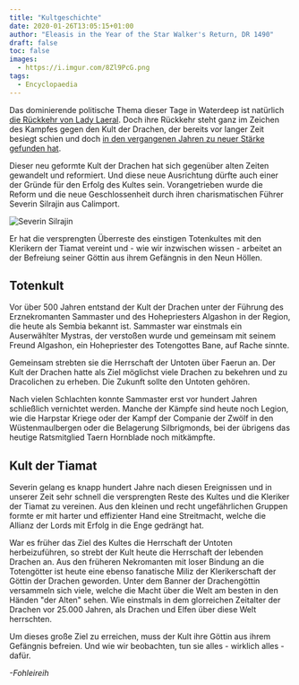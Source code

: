 ```yaml
---
title: "Kultgeschichte"
date: 2020-01-26T13:05:15+01:00
author: "Eleasis in the Year of the Star Walker's Return, DR 1490"
draft: false
toc: false
images:
  - https://i.imgur.com/8Zl9PcG.png
tags: 
  - Encyclopaedia
---
```


Das dominierende politische Thema dieser Tage in Waterdeep ist natürlich [die Rückkehr von Lady Laeral](/posts/die-rueckkehr). Doch ihre Rückkehr steht ganz im Zeichen des Kampfes gegen den Kult der Drachen, der bereits vor langer Zeit besiegt schien und doch [in den vergangenen Jahren zu neuer Stärke gefunden hat](/posts/kult-der-drachen).

Dieser neu geformte Kult der Drachen hat sich gegenüber alten Zeiten gewandelt und reformiert. Und diese neue Ausrichtung dürfte auch einer der Gründe für den Erfolg des Kultes sein. Vorangetrieben wurde die Reform und die neue Geschlossenheit durch ihren charismatischen Führer Severin Silrajin aus Calimport.

![Severin Silrajin](https://i.imgur.com/iqFgmH5.png)

Er hat die versprengten Überreste des einstigen Totenkultes mit den Klerikern der Tiamat vereint und - wie wir inzwischen wissen - arbeitet an der Befreiung seiner Göttin aus ihrem Gefängnis in den Neun Höllen.

## Totenkult

Vor über 500 Jahren entstand der Kult der Drachen unter der Führung des Erznekromanten Sammaster und des Hohepriesters Algashon in der Region, die heute als Sembia bekannt ist. Sammaster war einstmals ein Auserwählter Mystras, der verstoßen wurde und gemeinsam mit seinem Freund Algashon, ein Hohepriester des Totengottes Bane, auf Rache sinnte.

Gemeinsam strebten sie die Herrschaft der Untoten über Faerun an. Der Kult der Drachen hatte als Ziel möglichst viele Drachen zu bekehren und zu Dracolichen zu erheben. Die Zukunft sollte den Untoten gehören.

Nach vielen Schlachten konnte Sammaster erst vor hundert Jahren schließlich vernichtet werden. Manche der Kämpfe sind heute noch Legion, wie die Harpstar Kriege oder der Kampf der Companie der Zwölf in den Wüstenmaulbergen oder die Belagerung Silbrigmonds, bei der übrigens das heutige Ratsmitglied Taern Hornblade noch mitkämpfte.

## Kult der Tiamat

Severin gelang es knapp hundert Jahre nach diesen Ereignissen und in unserer Zeit sehr schnell die versprengten Reste des Kultes und die Kleriker der Tiamat zu vereinen. Aus den kleinen und recht ungefährlichen Gruppen formte er mit harter und effizienter Hand eine Streitmacht, welche die Allianz der Lords mit Erfolg in die Enge gedrängt hat.

War es früher das Ziel des Kultes die Herrschaft der Untoten herbeizuführen, so strebt der Kult heute die Herrschaft der lebenden Drachen an. Aus den früheren Nekromanten mit loser Bindung an die Totengötter ist heute eine ebenso fanatische Miliz der Klerikerschaft der Göttin der Drachen geworden. Unter dem Banner der Drachengöttin versammeln sich viele, welche die Macht über die Welt am besten in den Händen "der Alten" sehen. Wie einstmals in dem glorreichen Zeitalter der Drachen vor 25.000 Jahren, als Drachen und Elfen über diese Welt herrschten.

Um dieses große Ziel zu erreichen, muss der Kult ihre Göttin aus ihrem Gefängnis befreien. Und wie wir beobachten, tun sie alles - wirklich alles - dafür.

_-Fohleireih_
